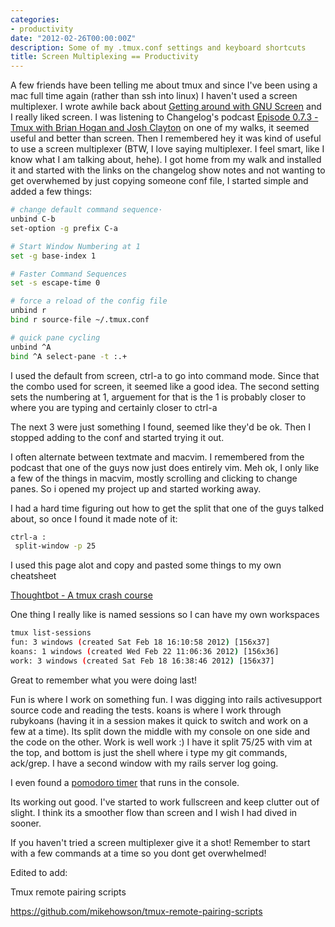 ```yaml
---
categories:
- productivity
date: "2012-02-26T00:00:00Z"
description: Some of my .tmux.conf settings and keyboard shortcuts
title: Screen Multiplexing == Productivity
---
```


A few friends have been telling me about tmux and since I've been using a mac full time again (rather than ssh into linux) I haven't used a screen multiplexer. I wrote awhile back about <a href="http://www.rubygeek.com/2010/07/16/getting-around-with-gnu-screen/">Getting around with GNU Screen</a> and I really liked screen. I was listening to Changelog's podcast <a href="http://thechangelog.com/post/17827235767/episode-0-7-3-tmux-with-brian-hogan-and-josh-clayton">Episode 0.7.3 - Tmux with Brian Hogan and Josh Clayton</a> on one of my walks, it seemed useful and better than screen. Then I remembered hey it was kind of useful to use a screen multiplexer (BTW, I love saying multiplexer. I feel smart, like I know what I am talking about, hehe). I got home from my walk and installed it and started with the links on the changelog show notes and not wanting to get overwhemed by just copying someone conf file, I started simple and added a few things:
<!--more-->

``` bash
# change default command sequence·
unbind C-b 
set-option -g prefix C-a 

# Start Window Numbering at 1
set -g base-index 1

# Faster Command Sequences
set -s escape-time 0

# force a reload of the config file
unbind r
bind r source-file ~/.tmux.conf

# quick pane cycling
unbind ^A
bind ^A select-pane -t :.+ 
```

I used the default from screen, ctrl-a to go into command mode. Since that the combo used for screen, it seemed like a good idea. The second setting sets the numbering at 1, arguement for that is the 1 is probably closer to where you are typing and certainly closer to ctrl-a

The next 3 were just something I found, seemed like they'd be ok. Then I stopped adding to the conf and started trying it out.

I often alternate between textmate and macvim. I remembered from the podcast that one of the guys now just does entirely vim. Meh ok, I only like a few of the things in macvim, mostly scrolling and clicking to change panes. So i opened my project up and started working away. 

I had a hard time figuring out how to get the split that one of the guys talked about, so once I found it made note of it:

``` bash
ctrl-a :
 split-window -p 25
```

I used this page alot and copy and pasted some things to my own cheatsheet

<a href="http://robots.thoughtbot.com/post/2641409235/a-tmux-crash-course">Thoughtbot - A tmux crash course</a>

One thing I really like is named sessions so I can have my own workspaces

``` bash
tmux list-sessions
fun: 3 windows (created Sat Feb 18 16:10:58 2012) [156x37]
koans: 1 windows (created Wed Feb 22 11:06:36 2012) [156x36]
work: 3 windows (created Sat Feb 18 16:38:46 2012) [156x37]
```

Great to remember what you were doing last! 

Fun is where I work on something fun. I was digging into rails activesupport source code and reading the tests. koans is where I work through rubykoans (having it in a session makes it quick to switch and work on a few at a time). Its split down the middle with my console on one side and the code on the other. Work is well work :) I have it split 75/25 with vim at the top, and bottom is just the shell where i type my git commands, ack/grep. I have a second window with my rails server log going. 

I even found a <a href="https://github.com/squil/pomodoro.rb">pomodoro timer</a> that runs in the console.

Its working out good. I've started to work fullscreen  and keep clutter out of slight.  I think its a smoother flow than screen and I wish I had dived in sooner. 

If you haven't tried a screen multiplexer give it a shot! Remember to start with a few commands at a time so you dont get overwhelmed! 

Edited to add:

Tmux remote pairing scripts

<a href="https://github.com/mikehowson/tmux-remote-pairing-scripts">https://github.com/mikehowson/tmux-remote-pairing-scripts</a>


